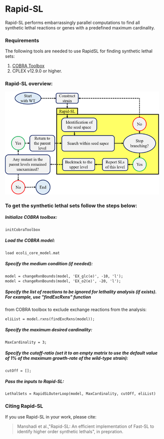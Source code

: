 # Rapid-SL
Rapid-SL performs embarrassingly parallel computations to find all synthetic lethal reactions or genes with a predefined maximum cardinality. 

### Requirements
The following tools are needed to use RapidSL for finding synthetic lethal sets:
1. [COBRA Toolbox](https://opencobra.github.io/cobratoolbox/stable/)
2. CPLEX v12.9.0 or higher.

### Rapid-SL overview:

![alt text](https://github.com/CSBLaboratory/RapidSL/blob/main/RapidSL_abstract_flowchart.png)


### To get the synthetic lethal sets follow the steps below:
##### Initialize COBRA toolbox:
```
initCobraToolbox
``` 

##### Load the COBRA model:
``` 
load ecoli_core_model.mat
```

##### Specify the medium condition (if needed):
```
model = changeRxnBounds(model, 'EX_glc(e)', -10, 'l');
model = changeRxnBounds(model, 'EX_o2(e)', -20, 'l');
```


##### Specify the list of reactions to be ignored for lethality analysis (if exists). For example, use "findExcRxns" function
from COBRA toolbox to exclude exchange reactions from the analysis:
``` 
eliList = model.rxns(findExcRxns(model));
```

##### Specify the maximum desired cardinality:
```
MaxCardinality = 3;
```

##### Specify the cutoff-ratio (set it to an empty matrix to use the default value of 1% of the maximum growth-rate of the wild-type strain):
```
cutOff = [];
```

##### Pass the inputs to Rapid-SL:
```
LethalSets = RapidSLOuterLoop(model, MaxCardinality, cutOff, eliList)
```

### Citing Rapid-SL
If you use Rapid-SL in your work, please cite:
> Manshadi et al.,"Rapid-SL: An efficient implementation of Fast-SL to identify higher order synthetic lethals", in prepration.
